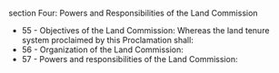 section Four: Powers and Responsibilities of the Land Commission

<ul>
			<li>55 - Objectives of the Land Commission: Whereas the land tenure system proclaimed by this Proclamation shall:<ul>
			</ul></li>			<li>56 - Organization of the Land Commission: <ul>
			</ul></li>			<li>57 - Powers and responsibilities of the Land Commission: <ul>
			</ul></li></ul>